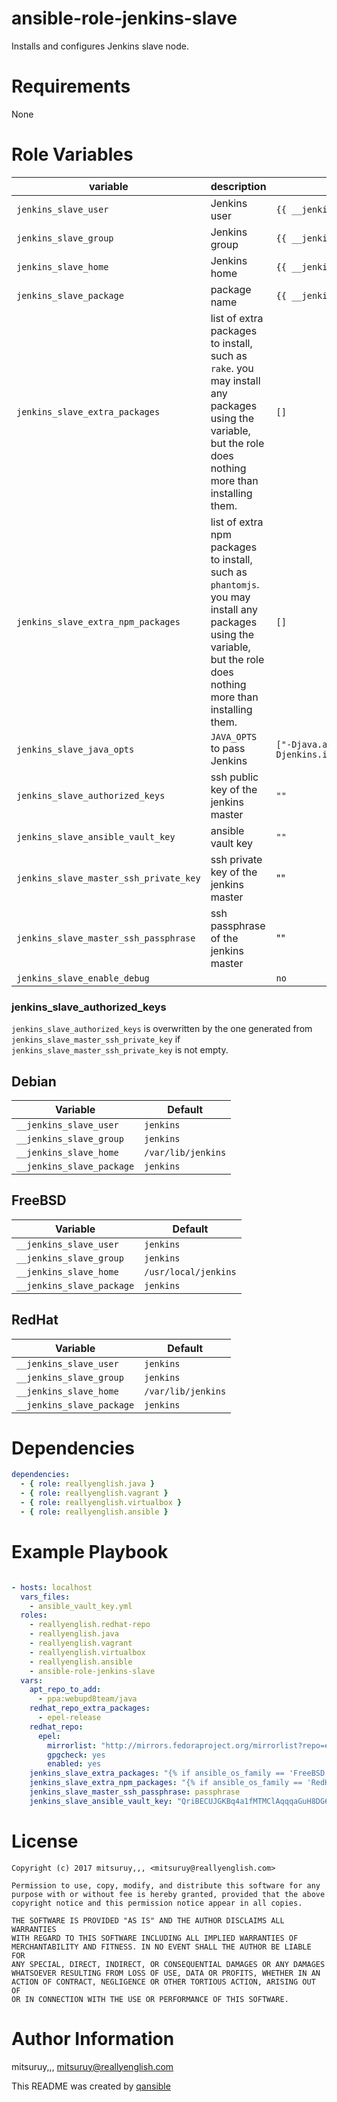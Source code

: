 # ansible-role-jenkins-slave

Installs and configures Jenkins slave node.

# Requirements

None

# Role Variables

| variable | description | default |
|----------|-------------|---------|
| `jenkins_slave_user` | Jenkins user | `{{ __jenkins_slave_user }}` |
| `jenkins_slave_group` | Jenkins group | `{{ __jenkins_slave_group }}` |
| `jenkins_slave_home` | Jenkins home | `{{ __jenkins_slave_home }}` |
| `jenkins_slave_package` | package name | `{{ __jenkins_slave_package }}` |
| `jenkins_slave_extra_packages` | list of extra packages to install, such as `rake`. you may install any packages using the variable, but the role does nothing more than installing them. | `[]` |
| `jenkins_slave_extra_npm_packages` | list of extra npm packages to install, such as `phantomjs`. you may install any packages using the variable, but the role does nothing more than installing them. | `[]` |
| `jenkins_slave_java_opts` | `JAVA_OPTS` to pass Jenkins | `["-Djava.awt.headless=true", "-Djenkins.install.runSetupWizard=false"]` |
| `jenkins_slave_authorized_keys` | ssh public key of the jenkins master | `""` |
| `jenkins_slave_ansible_vault_key` | ansible vault key | `""` |
| `jenkins_slave_master_ssh_private_key` |ssh private key of the jenkins master | ""
| `jenkins_slave_master_ssh_passphrase` | ssh passphrase of the jenkins master | ""
| `jenkins_slave_enable_debug` | | `no` |

### jenkins_slave_authorized_keys

`jenkins_slave_authorized_keys` is overwritten by the one generated from
`jenkins_slave_master_ssh_private_key` if
`jenkins_slave_master_ssh_private_key` is not empty.

## Debian

| Variable | Default |
|----------|---------|
| `__jenkins_slave_user` | `jenkins` |
| `__jenkins_slave_group` | `jenkins` |
| `__jenkins_slave_home` | `/var/lib/jenkins` |
| `__jenkins_slave_package` | `jenkins` |

## FreeBSD

| Variable | Default |
|----------|---------|
| `__jenkins_slave_user` | `jenkins` |
| `__jenkins_slave_group` | `jenkins` |
| `__jenkins_slave_home` | `/usr/local/jenkins` |
| `__jenkins_slave_package` | `jenkins` |

## RedHat

| Variable | Default |
|----------|---------|
| `__jenkins_slave_user` | `jenkins` |
| `__jenkins_slave_group` | `jenkins` |
| `__jenkins_slave_home` | `/var/lib/jenkins` |
| `__jenkins_slave_package` | `jenkins` |


# Dependencies

```yaml
dependencies:
  - { role: reallyenglish.java }
  - { role: reallyenglish.vagrant }
  - { role: reallyenglish.virtualbox }
  - { role: reallyenglish.ansible }
```

# Example Playbook

```yaml

- hosts: localhost
  vars_files:
    - ansible_vault_key.yml
  roles:
    - reallyenglish.redhat-repo
    - reallyenglish.java
    - reallyenglish.vagrant
    - reallyenglish.virtualbox
    - reallyenglish.ansible
    - ansible-role-jenkins-slave
  vars:
    apt_repo_to_add:
      - ppa:webupd8team/java
    redhat_repo_extra_packages:
      - epel-release
    redhat_repo:
      epel:
        mirrorlist: "http://mirrors.fedoraproject.org/mirrorlist?repo=epel-{{ ansible_distribution_major_version }}&arch={{ ansible_architecture }}"
        gpgcheck: yes
        enabled: yes
    jenkins_slave_extra_packages: "{% if ansible_os_family == 'FreeBSD' %}[ 'rubygem-rake', 'phantomjs' ]{% elif ansible_os_family == 'Debian' %}[ 'rake', 'phantomjs' ]{% elif ansible_os_family == 'RedHat' %}[ 'rubygem-rake' ]{% else %}[]{% endif %}"
    jenkins_slave_extra_npm_packages: "{% if ansible_os_family == 'RedHat' %}[ 'phantomjs' ]{% else %}[ 'jenkins' ]{% endif %}"
    jenkins_slave_master_ssh_passphrase: passphrase
    jenkins_slave_ansible_vault_key: "QriBECUJGKBq4a1fMTMClAqqqaGuH8DG6jujJllw"
```

# License

```
Copyright (c) 2017 mitsuruy,,, <mitsuruy@reallyenglish.com>

Permission to use, copy, modify, and distribute this software for any
purpose with or without fee is hereby granted, provided that the above
copyright notice and this permission notice appear in all copies.

THE SOFTWARE IS PROVIDED "AS IS" AND THE AUTHOR DISCLAIMS ALL WARRANTIES
WITH REGARD TO THIS SOFTWARE INCLUDING ALL IMPLIED WARRANTIES OF
MERCHANTABILITY AND FITNESS. IN NO EVENT SHALL THE AUTHOR BE LIABLE FOR
ANY SPECIAL, DIRECT, INDIRECT, OR CONSEQUENTIAL DAMAGES OR ANY DAMAGES
WHATSOEVER RESULTING FROM LOSS OF USE, DATA OR PROFITS, WHETHER IN AN
ACTION OF CONTRACT, NEGLIGENCE OR OTHER TORTIOUS ACTION, ARISING OUT OF
OR IN CONNECTION WITH THE USE OR PERFORMANCE OF THIS SOFTWARE.
```

# Author Information

mitsuruy,,, <mitsuruy@reallyenglish.com>

This README was created by [qansible](https://github.com/trombik/qansible)
